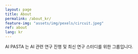 ```yaml
---
layout: page
title: About
permalink: /about_kr/
feature-img: "assets/img/pexels/circuit.jpeg"
ref: about
lang: kr
---
```


AI PASTA 는 AI 관련 연구 진행 및 최신 연구 스터디를 위한 그룹입니다.
